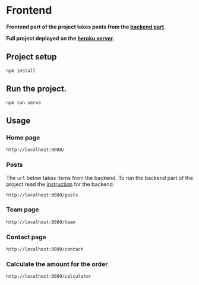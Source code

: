# Frontend

**Frontend part of the project takes posts from the [backend part](https://github.com/Litv1n/post-api-app).**

**Full project deployed on the [heroku server](https://withered-firefly-7020.herokuapp.com/calculator).**

## Project setup
```
npm install
```

## Run the project.
```
npm run serve
```

## Usage

### Home page

```
http://localhost:8080/
```

### Posts

The ```url``` below takes items from the backend. To run the backend part of the project read the [instruction](https://github.com/Litv1n/post-api-app) for the backend.

```
http://localhost:8080/posts
```

### Team page

```
http://localhost:8080/team
```

### Contact page

```
http://localhost:8080/contact
```

### Calculate the amount for the order

```
http://localhost:8080/calculator
```
